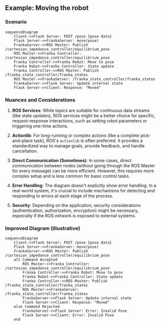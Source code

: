 ## Example: Moving the robot

### Scenario

```mermaid
sequenceDiagram
    Client->>Flask Server: POST /pose {pose data}
    Flask Server->>FrankaServer: move(pose)
    FrankaServer->>ROS Master: Publish /cartesian_impedance_controller/equilibrium_pose
    ROS Master->>Franka Controller: /cartesian_impedance_controller/equilibrium_pose
    Franka Controller->>Franka Robot: Move to pose
    Franka Robot->>Franka Controller: State update
    Franka Controller->>ROS Master: Publish /franka_state_controller/franka_states
    ROS Master->>FrankaServer: /franka_state_controller/franka_states
    FrankaServer->>Flask Server: Update internal state
    Flask Server->>Client: Response: "Moved"
```


### Nuances and Considerations

1.  **ROS Services**: While topics are suitable for continuous data streams (like state updates), ROS services might be a better choice for specific, request-response interactions, such as setting robot parameters or triggering one-time actions.

2.  **Actionlib**: For long-running or complex actions (like a complete pick-and-place task), ROS's `actionlib` is often preferred. It provides a standardized way to manage goals, provide feedback, and handle cancellation.

3.  **Direct Communication (Sometimes)**: In some cases, direct communication between nodes (without going through the ROS Master for every message) can be more efficient. However, this requires more complex setup and is less common for basic control tasks.

4.  **Error Handling**: The diagram doesn't explicitly show error handling. In a real-world system, it's crucial to include mechanisms for detecting and responding to errors at each stage of the process.

5.  **Security**: Depending on the application, security considerations (authentication, authorization, encryption) might be necessary, especially if the ROS network is exposed to external systems.

### Improved Diagram (Illustrative)

```mermaid
sequenceDiagram
    Client->>Flask Server: POST /pose {pose data}
    Flask Server->>FrankaServer: move(pose)
    FrankaServer->>ROS Master: Publish /cartesian_impedance_controller/equilibrium_pose
    alt Command Accepted
        ROS Master->>Franka Controller: /cartesian_impedance_controller/equilibrium_pose
        Franka Controller->>Franka Robot: Move to pose
        Franka Robot->>Franka Controller: State update
        Franka Controller->>ROS Master: Publish /franka_state_controller/franka_states
        ROS Master->>FrankaServer: /franka_state_controller/franka_states
        FrankaServer->>Flask Server: Update internal state
        Flask Server->>Client: Response: "Moved"
    else Command Rejected
        FrankaServer->>Flask Server: Error: Invalid Pose
        Flask Server->>Client: Error: Invalid Pose
    end
```
